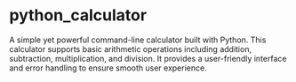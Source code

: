 # python_calculator
A simple yet powerful command-line calculator built with Python. This calculator supports basic arithmetic operations including addition, subtraction, multiplication, and division. It provides a user-friendly interface and error handling to ensure smooth user experience.
